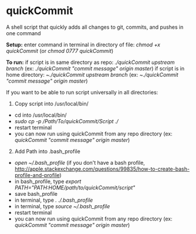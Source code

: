 # quickCommit
A shell script that quickly adds all changes to git, commits, and pushes in one command

**Setup:**
enter command in terminal in directory of file: *chmod +x quickCommit* (or *chmod 0777 quickCommit*)

**To run:**
if script is in same directory as repo: *./quickCommit upstream branch* (ex: *./quickCommit "commit message" origin master*)
if script is in home directory: *~./quickCommit upstream branch* (ex: *~./quickCommit "commit message" origin master*)

If you want to be able to run script universally in all directories:

1) Copy script into /usr/local/bin/ 
  - cd into /usr/local/bin/
  - *sudo cp -p /Path/To/quickCommit/Script ./*
  - restart terminal
  - you can now run using quickCommit from any repo directory (ex: *quickCommit "commit message" origin master*)
  
2) Add Path into .bash_profile
  - *open ~/.bash_profile* (if you don't have a bash profile, http://apple.stackexchange.com/questions/99835/how-to-create-bash-profile-and-profile)
  - in bash_profile, type *export PATH="$PATH:$HOME/path/to/quickCommit/script"*
  - save bash_profile
  - in terminal, type *. ./.bash_profile*
  - in terminal, type *source ~/.bash_profile*
  - restart terminal
  - you can now run using quickCommit from any repo directory (ex: *quickCommit "commit message" origin master*)
  


